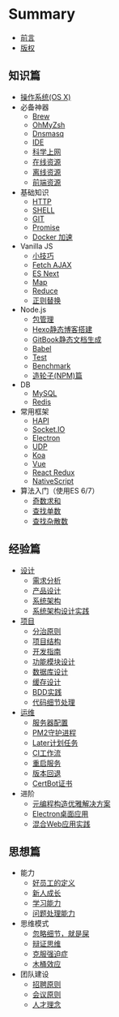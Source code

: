 # Summary

- [前言](INTRO.md)
- [版权](COPYRIGHT.md)

## 知识篇

- [操作系统(OS X)](basic/osx.md)
- 必备神器
  - [Brew](basic/resource/brew.md)
  - [OhMyZsh](basic/resource/zsh.md)
  - [Dnsmasq](basic/resource/dnsmasq.md)
  - [IDE](basic/resource/ide.md)
  - [科学上网](basic/resource/ss.md)
  - [在线资源](basic/resource/online.md)
  - [离线资源](basic/resource/offline.md)
  - [前端资源](basic/resource/frontend.md)
- 基础知识
  - [HTTP](basic/knowledge/http.md)
  - [SHELL](basic/knowledge/shell.md)
  - [GIT](basic/knowledge/git.md)
  - [Promise](basic/knowledge/promise.md)
  - [Docker 加速](basic/knowledge/docker.md)
- Vanilla JS
  - [小技巧](basic/js/tricks.md)
  - [Fetch AJAX](basic/js/fetch.md)
  - [ES Next](basic/js/es.md)
  - [Map](basic/js/map.md)
  - [Reduce](basic/js/reduce.md)
  - [正则替换](basic/js/regexp.md)
- Node.js
  - [包管理](basic/node/pkg.md)
  - [Hexo静态博客搭建](basic/node/hexo.md)
  - [GitBook静态文档生成](basic/node/gitbook.md)
  - [Babel](basic/node/babel.md)
  - [Test](basic/node/test.md)
  - [Benchmark](basic/node/benchmark.md)
  - [造轮子(NPM)篇](basic/node/npm.md)
- DB
  - [MySQL](basic/db/mysql.md)
  - [Redis](basic/db/redis.md)
- 常用框架
  - [HAPI](basic/framework/hapi.md)
  - [Socket.IO](basic/framework/socketio.md)
  - [Electron](basic/framework/electron.md)
  - [UDP](basic/framework/udp.md)
  - [Koa](basic/framework/koa.md)
  - [Vue](basic/framework/vue.md)
  - [React Redux](basic/framework/redux.md)
  - [NativeScript](basic/framework/nativescript.md)
- 算法入门（使用ES 6/7）
  - [奇数求和](basic/algorithm/sum-of-odd-numbers.md)
  - [查找单数](basic/algorithm/find-the-odd-int.md)
  - [查找杂散数](basic/algorithm/find-the-stray-number.md)

## 经验篇

- [设计](experience/design/README.md)
  - [需求分析](experience/design/requirements.md)
  - [产品设计](experience/design/product.md)
  - [系统架构](experience/design/architecture.md)
  - [系统架构设计实践](experience/design/system.md)
- [项目](experience/project/README.md)
  - [分治原则](experience/project/divide.md)
  - [项目结构](experience/project/structure.md)
  - [开发指南](experience/project/develop.md)
  - [功能模块设计](experience/project/user/module.md)
  - [数据库设计](experience/project/user/db.md)
  - [缓存设计](experience/project/user/cache.md)
  - [BDD实践](experience/project/user/bdd.md)
  - [代码细节处理](experience/project/user/particulars.md)
- [运维](experience/operation/README.md)
  - [服务器配置](experience/operation/server.md)
  - [PM2守护进程](experience/operation/pm2.md)
  - [Later计划任务](experience/operation/later.md)
  - [CI工作流](experience/operation/workflow.md)
  - [重启服务](experience/operation/restarter.md)
  - [版本回退](experience/operation/rollback.md)
  - [CertBot证书](experience/operation/certbot.md)
- 进阶
  - [元编程构造优雅解决方案](experience/advanced/meta.md)
  - [Electron桌面应用](experience/advanced/desktop-app.md)
  - [混合Web应用实践](experience/advanced/mixed-project.md)

## 思想篇

- 能力
  - [好员工的定义](mind/capability/define-good-employee.md)
  - [新人成长](mind/capability/growth.md)
  - [学习能力](mind/capability/study.md)
  - [问题处理能力](mind/capability/solving.md)
- 思维模式
  - [忽略细节，就是屎](mind/thinking/shit.md)
  - [辩证思维](mind/thinking/dialectical.md)
  - [克服强迫症](mind/thinking/ocd.md)
  - [木桶效应](mind/thinking/buckets.md)
- 团队建设
  - [招聘原则](mind/team/hire.md)
  - [会议原则](mind/team/meeting.md)
  - [人才理念](mind/team/concept.md)
